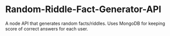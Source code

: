 # Random-Riddle-Fact-Generator-API
A node API that generates random facts/riddles. Uses MongoDB for keeping score of correct answers for each user.
